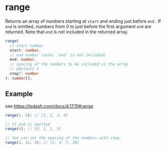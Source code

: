 # range

Returns an array of numbers starting at `start` and ending just before `end` .
If `end` is omitted, numbers from 0 to just before the first argument `end` are returned.
Note that `end` is not included in the returned array.

```typescript
range(
  // start number
  start: number,
  // end number (note: `end` is not included)
  end: number,
  // spacing of the numbers to be included in the array
  // @default 1
  step?: number
): number[];
```

## Example

see https://lodash.com/docs/4.17.15#range

```typescript
range(1, 5); // [1, 2, 3, 4]

// If end is omitted
range(4); // [0, 1, 2, 3]

// You can set the spacing of the numbers with step.
range(1, 11, 3); // [1, 4, 7, 10]
```
